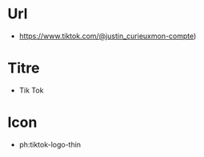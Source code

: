 # Url
* https://www.tiktok.com/@justin_curieuxmon-compte)
# Titre
* Tik Tok
# Icon
* ph:tiktok-logo-thin